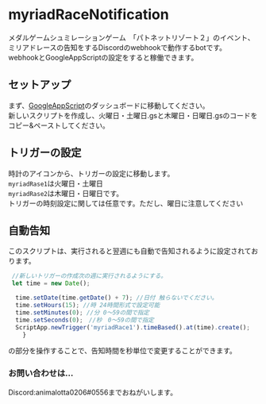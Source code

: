 # myriadRaceNotification
メダルゲームシュミレーションゲーム　「パトネットリゾート２」のイベント、ミリアドレースの告知をするDiscordのwebhookで動作するbotです。<br>
webhookとGoogleAppScriptの設定をすると稼働できます。

## セットアップ
まず、[GoogleAppScript](https://script.google.com/home)のダッシュボードに移動してください。<br>
新しいスクリプトを作成し、火曜日・土曜日.gsと木曜日・日曜日.gsのコードをコピー&ペーストしてください。

## トリガーの設定
時計のアイコンから、トリガーの設定に移動します。<br>
`myriadRase1`は火曜日・土曜日<br>
`myriadRase2`は木曜日・日曜日です。<br>
トリガーの時刻設定に関しては任意です。ただし、曜日に注意してください

## 自動告知
このスクリプトは、実行されると翌週にも自動で告知されるように設定されております。<br>
```js
 //新しいトリガーの作成次の週に実行されるようにする。
 let time = new Date();

  time.setDate(time.getDate() + 7); //日付 触らないでください。
  time.setHours(15); //時 24時間形式で設定可能
  time.setMinutes(0); //分 0〜59の間で指定
  time.setSeconds(0);　//秒　0〜59の間で指定
  ScriptApp.newTrigger('myriadRace1').timeBased().at(time).create();  
    }
```
の部分を操作することで、告知時間を秒単位で変更することができます。

### お問い合わせは…
Discord:animalotta0206#0556までおねがいします。
